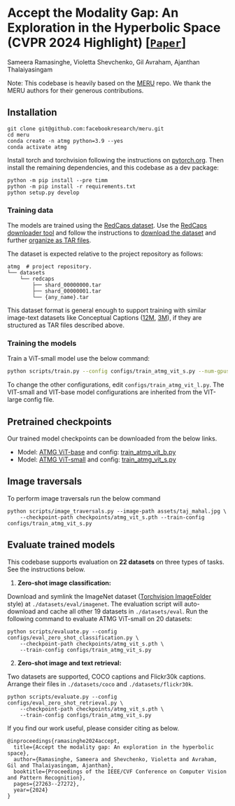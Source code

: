 # Accept the Modality Gap: An Exploration in the Hyperbolic Space (CVPR 2024 Highlight) [[`Paper`](https://openaccess.thecvf.com/content/CVPR2024/papers/Ramasinghe_Accept_the_Modality_Gap_An_Exploration_in_the_Hyperbolic_Space_CVPR_2024_paper.pdf)] 
Sameera Ramasinghe, Violetta Shevchenko, Gil Avraham, Ajanthan Thalaiyasingam

Note: This codebase is heavily based on the [MERU](https://github.com/facebookresearch/meru) repo. We thank the MERU authors for their generous contributions.

<!-- <p align="center"><img src="assets/meru_model.jpg" width="90%"></p> -->


## Installation

```
git clone git@github.com:facebookresearch/meru.git
cd meru
conda create -n atmg python=3.9 --yes
conda activate atmg
```

Install torch and torchvision following the instructions on [pytorch.org](https://pytorch.org).
Then install the remaining dependencies, and this codebase as a dev package:

```
python -m pip install --pre timm
python -m pip install -r requirements.txt
python setup.py develop
```

### Training data

The models are trained using the [RedCaps dataset](https://redcaps.xyz).
Use the [RedCaps downloader tool](https://github.com/redcaps-dataset/redcaps-downloader) and follow the instructions to
[download the dataset](https://github.com/redcaps-dataset/redcaps-downloader#basic-usage-download-official-redcaps-dataset)
and further [organize as TAR files](https://github.com/redcaps-dataset/redcaps-downloader#organizing-the-dataset-as-tar-files).

The dataset is expected relative to the project repository as follows:

```shell
atmg  # project repository.
└── datasets
    └── redcaps
        ├── shard_00000000.tar
        ├── shard_00000001.tar
        └── {any_name}.tar
```

This dataset format is general enough to support training with similar image-text datasets
like Conceptual Captions ([12M](https://arxiv.org/abs/2102.08981), [3M](https://aclanthology.org/P18-1238/)),
if they are structured as TAR files described above.


### Training the models

Train a ViT-small model use the below command:

```bash
python scripts/train.py --config configs/train_atmg_vit_s.py --num-gpus 8 --output-dir ./output
```

To change the other configurations, edit ```configs/train_atmg_vit_l.py```. The VIT-small and VIT-base model configurations are inherited from the VIT-large config file. 

## Pretrained checkpoints

Our trained model checkpoints can be downloaded from the below links.

- Model: [ATMG ViT-base](https://dl.fbaipublicfiles.com/meru/meru_vit_b.pth) and config: [train_atmg_vit_b.py](./configs/train_atmg_vit_b.py)
- Model: [ATMG ViT-small](https://dl.fbaipublicfiles.com/meru/meru_vit_s.pth) and config: [train_atmg_vit_s.py](./configs/train_atmg_vit_s.py)


## Image traversals

<!-- <p align="center">
    <img src="assets/traversals_preview.jpg" width="90%">
</p> -->

To perform image traversals run the below command

```
python scripts/image_traversals.py --image-path assets/taj_mahal.jpg \
    --checkpoint-path checkpoints/atmg_vit_s.pth --train-config configs/train_atmg_vit_s.py
```

## Evaluate trained models

This codebase supports evaluation on **22 datasets** on three types of tasks.
See the instructions below.

1. **Zero-shot image classification:**

Download and symlink the ImageNet dataset ([Torchvision ImageFolder](https://pytorch.org/vision/main/generated/torchvision.datasets.ImageFolder.html)
style) at `./datasets/eval/imagenet`. The evaluation script will auto-download and cache
all other 19 datasets in `./datasets/eval`.
Run the following command to evaluate ATMG ViT-small on 20 datasets:

```
python scripts/evaluate.py --config configs/eval_zero_shot_classification.py \
    --checkpoint-path checkpoints/atmg_vit_s.pth \
    --train-config configs/train_atmg_vit_s.py
```

2. **Zero-shot image and text retrieval:**

Two datasets are supported, COCO captions and Flickr30k captions. Arrange their files in `./datasets/coco` and `./datasets/flickr30k`.

```
python scripts/evaluate.py --config configs/eval_zero_shot_retrieval.py \
    --checkpoint-path checkpoints/atmg_vit_s.pth \
    --train-config configs/train_atmg_vit_s.py
```

If you find our work useful, please consider citing as below.

```
@inproceedings{ramasinghe2024accept,
  title={Accept the modality gap: An exploration in the hyperbolic space},
  author={Ramasinghe, Sameera and Shevchenko, Violetta and Avraham, Gil and Thalaiyasingam, Ajanthan},
  booktitle={Proceedings of the IEEE/CVF Conference on Computer Vision and Pattern Recognition},
  pages={27263--27272},
  year={2024}
}
```
